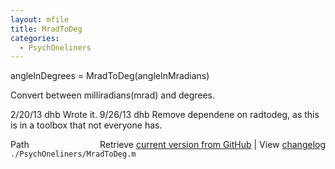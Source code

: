 ```yaml
---
layout: mfile
title: MradToDeg
categories:
  - PsychOneliners
---
```


angleInDegrees = MradToDeg\(angleInMradians\)

Convert between milliradians\(mrad\) and degrees.

2/20/13  dhb  Wrote it.
9/26/13  dhb  Remove dependene on radtodeg, as this is in a toolbox
              that not everyone has.


<div class="code_header" style="text-align:right;">
  <span style="float:left;">Path&nbsp;&nbsp;</span> <span class="counter">Retrieve <a href=
  "https://raw.github.com/Psychtoolbox-3/Psychtoolbox-3/beta/./PsychOneliners/MradToDeg.m">current version from GitHub</a> | View <a href=
  "https://github.com/Psychtoolbox-3/Psychtoolbox-3/commits/beta/./PsychOneliners/MradToDeg.m">changelog</a></span>
</div>
<div class="code">
  <code>./PsychOneliners/MradToDeg.m</code>
</div>
